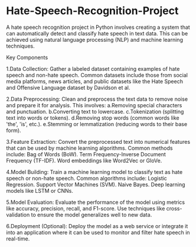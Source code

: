 # Hate-Speech-Recognition-Project

A hate speech recognition project in Python involves creating a system that can automatically detect and classify hate speech in text data. This can be achieved using natural language processing (NLP) and machine learning techniques. 

Key Components

1.Data Collection:
 Gather a labeled dataset containing examples of hate speech and non-hate speech. Common datasets include those from social media platforms, news articles, and public datasets like the Hate Speech and Offensive Language dataset by Davidson et al.

2.Data Preprocessing:
Clean and preprocess the text data to remove noise and prepare it for analysis. This involves:
a.Removing special characters and punctuation.
b.Converting text to lowercase.
c.Tokenization (splitting text into words or tokens).
d.Removing stop words (common words like 'the', 'is', etc.).
e.Stemming or lemmatization (reducing words to their base form).

3.Feature Extraction:
Convert the preprocessed text into numerical features that can be used by machine learning algorithms. Common methods include:
Bag of Words (BoW).
Term Frequency-Inverse Document Frequency (TF-IDF).
Word embeddings like Word2Vec or GloVe.

4.Model Building:
Train a machine learning model to classify text as hate speech or non-hate speech. Common algorithms include:
Logistic Regression.
Support Vector Machines (SVM).
Naive Bayes.
Deep learning models like LSTM or CNNs.

5.Model Evaluation:
Evaluate the performance of the model using metrics like accuracy, precision, recall, and F1-score. Use techniques like cross-validation to ensure the model generalizes well to new data.

6.Deployment (Optional):
Deploy the model as a web service or integrate it into an application where it can be used to monitor and filter hate speech in real-time.
